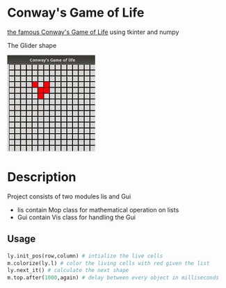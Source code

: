 # Conway's Game of Life
[the famous Conway's Game of Life](https://en.wikipedia.org/wiki/Conway%27s_Game_of_Life) using tkinter and numpy<br/>

The Glider shape
 
![](https://github.com/MostafaAhmed95/Conway_Game_of_Life_Python/blob/master/ezgif.com-video-to-gif.gif)

# Description
Project consists of two modules lis and Gui<br> 
* lis contain Mop class for mathematical operation on lists
* Gui contain Vis class for handling the Gui

## Usage

```python
ly.init_pos(row,column) # intialize the live cells
m.colorize(ly.l) # color the living cells with red given the list
ly.next_it() # calculate the next shape 
m.top.after(1000,again) # delay between every object in milliseconds
```